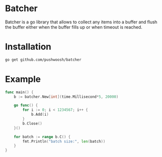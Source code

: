 # Batcher

Batcher is a go library that allows to collect any items into a buffer and
flush the buffer either when the buffer fills up or when timeout is reached.

# Installation
```bash
go get github.com/pushwoosh/batcher
```

# Example
```go
func main() {
	b := batcher.New[int](time.Millisecond*5, 20000)

	go func() {
		for i := 0; i < 1234567; i++ {
			b.Add(i)
		}
		b.Close()
	}()

	for batch := range b.C() {
		fmt.Println("batch size:", len(batch))
	}
}
```
